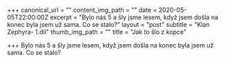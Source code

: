 +++
canonical_url = ""
content_img_path = ""
date = 2020-05-05T22:00:00Z
excerpt = "Bylo nás 5 a šly jsme lesem, když jsem došla na konec byla jsem už sama. Co se stalo?"
layout = "post"
subtitle = "Klan Zephyra- 1.díl"
thumb_img_path = ""
title = "Jak to šlo z kopce"

+++
Bylo nás 5 a šly jsme lesem, když jsem došla na konec byla jsem už sama. Co se stalo?